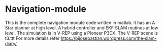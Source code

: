 # Navigation-module

This is the complete navigation module code written in matlab. It has an A Star planner at high level. A hybrid controller 
and EKF SLAM routines at low level. The simulation is in V-REP using a Pioneer P3DX. The V-REP scene is t3.ttt
For more details refer https://bijosebastian.wordpress.com/the-slam-diary/
